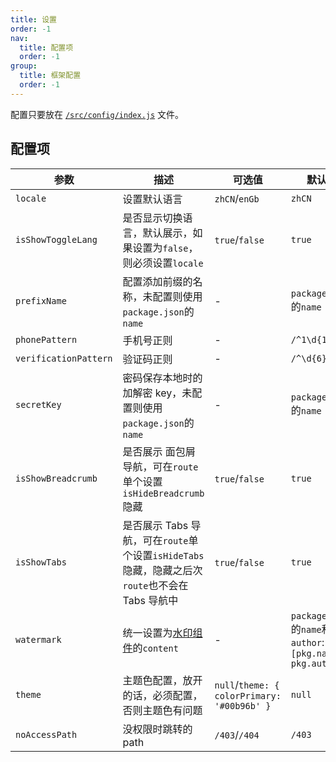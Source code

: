 ```yaml
---
title: 设置
order: -1
nav:
  title: 配置项
  order: -1
group:
  title: 框架配置
  order: -1
---
```


配置只要放在 [`/src/config/index.js`](https://github.com/fxss5201/react-antd/blob/main/src/config/index.js) 文件。

## 配置项

| 参数                  | 描述                                                                                               | 可选值                                      | 默认值                                                     | 类型            |
| --------------------- | -------------------------------------------------------------------------------------------------- | ------------------------------------------- | ---------------------------------------------------------- | --------------- |
| `locale`              | 设置默认语言                                                                                       | `zhCN`/`enGb`                               | `zhCN`                                                     | `String`        |
| `isShowToggleLang`    | 是否显示切换语言，默认展示，如果设置为`false`，则必须设置`locale`                                  | `true`/`false`                              | `true`                                                     | `Boolean`       |
| `prefixName`          | 配置添加前缀的名称，未配置则使用`package.json`的`name`                                             | -                                           | `package.json`的`name`                                     | `String`        |
| `phonePattern`        | 手机号正则                                                                                         | -                                           | `/^1\d{10}$/`                                              | `RegExp`        |
| `verificationPattern` | 验证码正则                                                                                         | -                                           | `/^\d{6}$/`                                                | `RegExp`        |
| `secretKey`           | 密码保存本地时的加解密 key，未配置则使用`package.json`的`name`                                     | -                                           | `package.json`的`name`                                     | `String`        |
| `isShowBreadcrumb`    | 是否展示 面包屑导航，可在`route`单个设置`isHideBreadcrumb`隐藏                                     | `true`/`false`                              | `true`                                                     | `Boolean`       |
| `isShowTabs`          | 是否展示 Tabs 导航，可在`route`单个设置`isHideTabs`隐藏，隐藏之后次`route`也不会在 Tabs 导航中     | `true`/`false`                              | `true`                                                     | `Boolean`       |
| `watermark`           | 统一设置为[水印组件](https://ant-design.antgroup.com/components/watermark-cn#watermark)的`content` | -                                           | `package.json`的`name`和`author`: `[pkg.name, pkg.author]` | `Array`         |
| `theme`               | 主题色配置，放开的话，必须配置，否则主题色有问题                                                   | `null`/`theme: { colorPrimary: '#00b96b' }` | `null`                                                     | `Null`/`Object` |
| `noAccessPath`        | 没权限时跳转的 path                                                                                | `/403`/`/404`                               | `/403`                                                     | `String`        |
